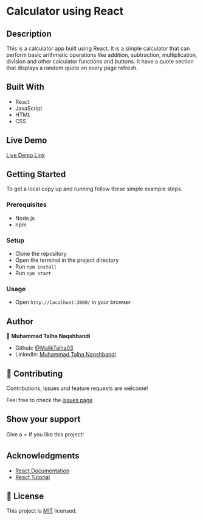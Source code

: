 # Calculator using React

## Description

This is a calculator app built using React. It is a simple calculator that can perform basic arithmetic operations like addition, subtraction, multiplication, division and other calculator functions and buttons. It have a quote section that displays a random quote on every page refresh. 


## Built With

- React
- JavaScript
- HTML
- CSS


## Live Demo

[Live Demo Link](https://calculatoreactcap.vercel.app)

## Getting Started

To get a local copy up and running follow these simple example steps.

### Prerequisites

- Node.js
- npm

### Setup

- Clone the repository
- Open the terminal in the project directory
- Run `npm install`
- Run `npm start`

### Usage

- Open `http://localhost:3000/` in your browser

## Author

👤 **Muhammad Talha Naqshbandi**

- Github: [@MalikTalha03](https://github.com/MalikTalha03)
- LinkedIn: [Muhammad Talha Naqshbandi](https://linkedin.com/in/vatalha03)

## 🤝 Contributing

Contributions, issues and feature requests are welcome!

Feel free to check the [issues page](https://github.com/MalikTalha03/CalculatorReact/issues)

## Show your support

Give a ⭐️ if you like this project!

## Acknowledgments

- [React Documentation](https://reactjs.org/docs/getting-started.html)
- [React Tutorial](https://reactjs.org/tutorial/tutorial.html)

## 📝 License

This project is [MIT](./LICENSE) licensed.


